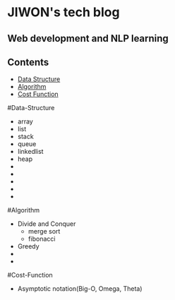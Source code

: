 # JIWON's tech blog
## Web development and NLP learning


## Contents
* [Data Structure](#Data-Structure)
* [Algorithm](#Algorithm)
* [Cost Function](#Cost-Function)


#Data-Structure
* array
* list
* stack
* queue
* linkedlist
* heap
*
*
*
*
*

#Algorithm
* Divide and Conquer
  * merge sort
  * fibonacci
* Greedy
* 
* 

#Cost-Function
* Asymptotic notation(Big-O, Omega, Theta)
